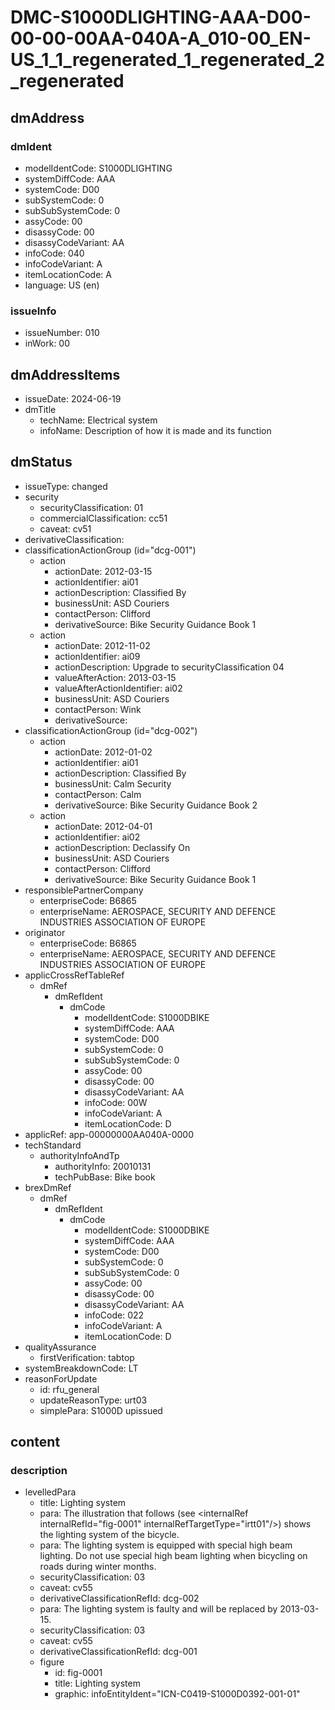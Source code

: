 # DMC-S1000DLIGHTING-AAA-D00-00-00-00AA-040A-A_010-00_EN-US_1_1_regenerated_1_regenerated_2_regenerated

## dmAddress

### dmIdent

*   modelIdentCode: S1000DLIGHTING
*   systemDiffCode: AAA
*   systemCode: D00
*   subSystemCode: 0
*   subSubSystemCode: 0
*   assyCode: 00
*   disassyCode: 00
*   disassyCodeVariant: AA
*   infoCode: 040
*   infoCodeVariant: A
*   itemLocationCode: A
*   language: US (en)

### issueInfo

*   issueNumber: 010
*   inWork: 00

## dmAddressItems

*   issueDate: 2024-06-19
*   dmTitle
    *   techName: Electrical system
    *   infoName: Description of how it is made and its function

## dmStatus

*   issueType: changed
*   security
    *   securityClassification: 01
    *   commercialClassification: cc51
    *   caveat: cv51
*   derivativeClassification: 
*   classificationActionGroup (id="dcg-001")
    *   action
        *   actionDate: 2012-03-15
        *   actionIdentifier: ai01
        *   actionDescription: Classified By
        *   businessUnit: ASD Couriers
        *   contactPerson: Clifford
        *   derivativeSource: Bike Security Guidance Book 1
    *   action
        *   actionDate: 2012-11-02
        *   actionIdentifier: ai09
        *   actionDescription: Upgrade to securityClassification 04
        *   valueAfterAction: 2013-03-15
        *   valueAfterActionIdentifier: ai02
        *   businessUnit: ASD Couriers
        *   contactPerson: Wink
        *   derivativeSource: 
*   classificationActionGroup (id="dcg-002")
    *   action
        *   actionDate: 2012-01-02
        *   actionIdentifier: ai01
        *   actionDescription: Classified By
        *   businessUnit: Calm Security
        *   contactPerson: Calm
        *   derivativeSource: Bike Security Guidance Book 2
    *   action
        *   actionDate: 2012-04-01
        *   actionIdentifier: ai02
        *   actionDescription: Declassify On
        *   businessUnit: ASD Couriers
        *   contactPerson: Clifford
        *   derivativeSource: Bike Security Guidance Book 1
*   responsiblePartnerCompany
    *   enterpriseCode: B6865
    *   enterpriseName: AEROSPACE, SECURITY AND DEFENCE INDUSTRIES ASSOCIATION OF EUROPE
*   originator
    *   enterpriseCode: B6865
    *   enterpriseName: AEROSPACE, SECURITY AND DEFENCE INDUSTRIES ASSOCIATION OF EUROPE
*   applicCrossRefTableRef
    *   dmRef
        *   dmRefIdent
            *   dmCode
                *   modelIdentCode: S1000DBIKE
                *   systemDiffCode: AAA
                *   systemCode: D00
                *   subSystemCode: 0
                *   subSubSystemCode: 0
                *   assyCode: 00
                *   disassyCode: 00
                *   disassyCodeVariant: AA
                *   infoCode: 00W
                *   infoCodeVariant: A
                *   itemLocationCode: D
*   applicRef: app-00000000AA040A-0000
*   techStandard
    *   authorityInfoAndTp
        *   authorityInfo: 20010131
        *   techPubBase: Bike book
*   brexDmRef
    *   dmRef
        *   dmRefIdent
            *   dmCode
                *   modelIdentCode: S1000DBIKE
                *   systemDiffCode: AAA
                *   systemCode: D00
                *   subSystemCode: 0
                *   subSubSystemCode: 0
                *   assyCode: 00
                *   disassyCode: 00
                *   disassyCodeVariant: AA
                *   infoCode: 022
                *   infoCodeVariant: A
                *   itemLocationCode: D
*   qualityAssurance
    *   firstVerification: tabtop
*   systemBreakdownCode: LT
*   reasonForUpdate
    *   id: rfu_general
    *   updateReasonType: urt03
    *   simplePara: S1000D upissued

## content

### description

*   levelledPara
    *   title: Lighting system
    *   para: The illustration that follows (see &lt;internalRef internalRefId="fig-0001" internalRefTargetType="irtt01"/&gt;) shows the lighting system of the bicycle.
    *   para: The lighting system is equipped with special high beam lighting. Do not use special high beam lighting when bicycling on roads during winter months.
    *   securityClassification: 03
    *   caveat: cv55
    *   derivativeClassificationRefId: dcg-002
    *   para: The lighting system is faulty and will be replaced by 2013-03-15.
    *   securityClassification: 03
    *   caveat: cv55
    *   derivativeClassificationRefId: dcg-001
    *   figure
        *   id: fig-0001
        *   title: Lighting system
        *   graphic: infoEntityIdent="ICN-C0419-S1000D0392-001-01"